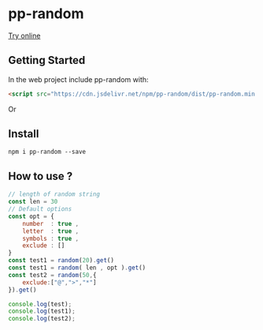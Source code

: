# pp-random

[Try online](https://pp-random.netlify.app)

## Getting Started

In the web project include pp-random with:

```html
<script src="https://cdn.jsdelivr.net/npm/pp-random/dist/pp-random.min.js" ></script>
```

Or

## Install

```console
npm i pp-random --save
```

## How to use ?

```javascript
// length of random string
const len = 30
// Default options
const opt = { 
	number  : true ,
	letter  : true ,
	symbols : true ,
	exclude : []
}
const test1 = random(20).get()
const test1 = random( len , opt ).get()
const test2 = random(50,{	
	exclude:["@",">","*"]
}).get()

console.log(test);
console.log(test1);
console.log(test2);
```
